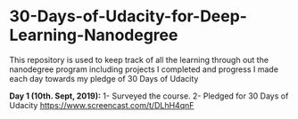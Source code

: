# 30-Days-of-Udacity-for-Deep-Learning-Nanodegree
This repository is used to keep track of all the learning through out the nanodegree program including projects I completed and progress I made each day towards my pledge of 30 Days of Udacity

**Day 1 (10th. Sept, 2019):**
1- Surveyed the course.
2- Pledged for 30 Days of Udacity https://www.screencast.com/t/DLhH4qnF
